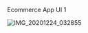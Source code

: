 Ecommerce App UI 1


![IMG_20201224_032855](https://user-images.githubusercontent.com/49858681/103040023-58144100-4598-11eb-9e5c-67d1fd985765.jpg)
